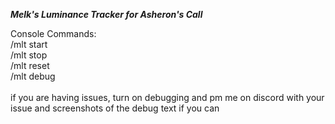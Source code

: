 ***Melk's Luminance Tracker for Asheron's Call***

Console Commands: <br />
/mlt start <br />
/mlt stop <br />
/mlt reset <br />
/mlt debug <br />
 <br />
if you are having issues, turn on debugging and pm me on discord with your issue and screenshots of the debug text if you can
